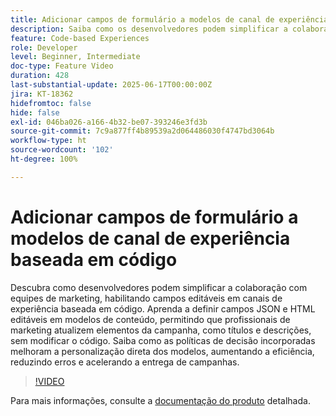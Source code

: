 ```yaml
---
title: Adicionar campos de formulário a modelos de canal de experiência baseada em código
description: Saiba como os desenvolvedores podem simplificar a colaboração com equipes de marketing, habilitando campos editáveis dentro de canais de experiência baseada em código.
feature: Code-based Experiences
role: Developer
level: Beginner, Intermediate
doc-type: Feature Video
duration: 428
last-substantial-update: 2025-06-17T00:00:00Z
jira: KT-18362
hidefromtoc: false
hide: false
exl-id: 046ba026-a166-4b32-be07-393246e3fd3b
source-git-commit: 7c9a877ff4b89539a2d064486030f4747bd3064b
workflow-type: ht
source-wordcount: '102'
ht-degree: 100%

---
```


# Adicionar campos de formulário a modelos de canal de experiência baseada em código

Descubra como desenvolvedores podem simplificar a colaboração com equipes de marketing, habilitando campos editáveis em canais de experiência baseada em código. Aprenda a definir campos JSON e HTML editáveis em modelos de conteúdo, permitindo que profissionais de marketing atualizem elementos da campanha, como títulos e descrições, sem modificar o código. Saiba como as políticas de decisão incorporadas melhoram a personalização direta dos modelos, aumentando a eficiência, reduzindo erros e acelerando a entrega de campanhas.

>[!VIDEO](https://video.tv.adobe.com/v/3463996/?learn=on&enablevpops&captions=por_br)

Para mais informações, consulte a [documentação do produto](https://experienceleague.adobe.com/pt-br/docs/journey-optimizer/using/channels/code-based-experience/create-code-based-experiences/code-based-form-fields) detalhada.
